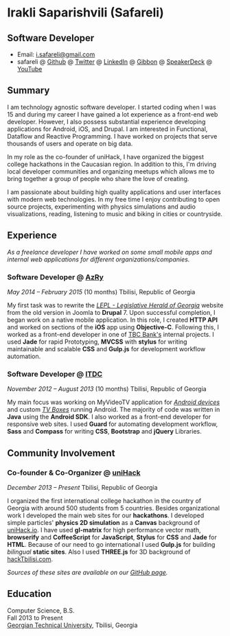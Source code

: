 Irakli Saparishvili (Safareli)
=============

Software Developer
-----------------------

- Email: <i.safareli@gmail.com>
- safareli @ [Github](http://github.com/safareli) @ [Twitter](http://twitter.com/safareli) @ [LinkedIn](http://linkedin.com/in/safareli) @ [Gibbon](http://gibbon.co/safareli) @ [SpeakerDeck](http://speakerdeck.com/safareli) @ [YouTube](https://www.youtube.com/user/iSafareli/videos)

## Summary

I am technology agnostic software developer. I started coding when I was 15 and during my career I have gained a lot experience as a front-end web developer. However, I also possess substantial experience developing applications for Android, iOS, and Drupal. I am interested in Functional, Dataflow and Reactive Programming. I have worked on projects that serve thousands of users and operate on big data.

In my role as the co-founder of uniHack, I have organized the biggest college hackathons in the Caucasian region. In addition to this, I'm driving local developer communities and organizing meetups which allows me to bring together a group of people who share the love of creating.

I am passionate about building high quality applications and user interfaces with modern web technologies. In my free time I enjoy contributing to open source projects, experimenting with physics simulations and audio visualizations, reading, listening to music and biking in cities or countryside.


## Experience

*As a freelance developer I have worked on some small mobile apps and internal web applications for different organizations/companies.*


### Software Developer @ [AzRy](http://azry.com/)
*May 2014 – February 2015* (10 months) Tbilisi, Republic of Georgia

My first task was to rewrite the [*LEPL - Legislative Herald of Georgia*](https://matsne.gov.ge) website from the old version in Joomla to **Drupal** 7. Upon successful completion, I began work on a native mobile application. In this role, I created **HTTP API** and worked on sections of the **iOS** app using **Objective-C**. Following this, I worked as a front-end developer in one of [TBC Bank's](http://tbcbank.ge) internal projects. I used **Jade** for rapid Prototyping, **MVCSS** with **stylus** for writing maintainable and scalable **CSS** and **Gulp.js** for development workflow automation.


### Software Developer @ [ITDC](http://itdc.ge/)
*November 2012 – August 2013* (10 months) Tbilisi, Republic of Georgia

My main focus was working on MyVideoTV application for [*Android devices*](https://play.google.com/store/apps/details?id=ge.myvideo.hlsstremreader) and custom [*TV Boxes*](http://www.myvideo.ge/tvbox) running Android. The majority of code was written in **Java** using the **Android SDK**. I also worked as a front-end developer for responsive web sites. I used **Guard** for automating development workflow, **Sass** and **Compass** for writing **CSS**, **Bootstrap** and **jQuery** Libraries.


## Community Involvement

### Co-founder & Co-Organizer @ [uniHack](http://unihack.io)
*December 2013 – Present* Tbilisi, Republic of Georgia

I organized the first international college hackathon in the country of Georgia with around 500 students from 5 countries. Besides organizational work I developed the main web sites for our **hackathons**. I developed simple particles' **physics 2D simulation** as a **Canvas** background of [uniHack.io](http://unihack.io). I have used **gl-matrix** for high performance vector math,  **browserify** and **CoffeeScript** for **JavaScript**, **Stylus** for **CSS** and **Jade** for **HTML**. Because of our need to go international I used  **Gulp.js** for building *bilingual* **static sites**. Also I used **THREE.js** for 3D background of [hackTbilisi.com](http://hacktbilisi.com/).

*Sources of these sites are available on our [GitHub page](http://github.com/uniHackge).*


## Education

Computer Science, B.S.  
Fall 2013 to Present  
[Georgian Technical University](http://gtu.edu.ge/Eng/), Tbilisi, Georgia
